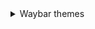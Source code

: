 <details>
  <summary> Waybar themes </summary>
   <ol>
  <details>
    <summary> Monochrome </summary> 
    
  ![image](https://raw.githubusercontent.com/gkmax132/hyprland_dotfiles/refs/heads/main/images/waybar/monochrome.png)
  </details>
  </ol>
  <ol>
    <details>
      <summary> Personal </summary>

      
    </details>
  </ol>
</details>
